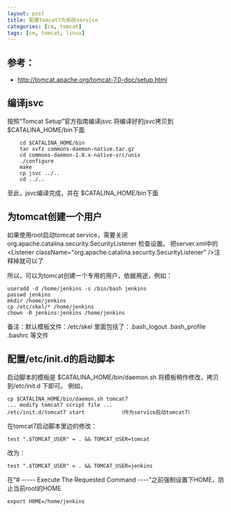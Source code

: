 ```yaml
---
layout: post
title: 配置tomcat7为系统service
categories: [cm, tomcat]
tags: [cm, tomcat, linux]
---
```




## 参考：
  * <http://tomcat.apache.org/tomcat-7.0-doc/setup.html>

## 编译jsvc

按照“Tomcat Setup”官方指南编译jsvc
将编译好的jsvc拷贝到$CATALINA_HOME/bin下面

```
    cd $CATALINA_HOME/bin
    tar xvfz commons-daemon-native.tar.gz
    cd commons-daemon-1.0.x-native-src/unix
    ./configure
    make
    cp jsvc ../..
    cd ../..
```

至此，jsvc编译完成，并在 $CATALINA_HOME/bin下面



## 为tomcat创建一个用户

如果使用root启动tomcat service，需要关闭org.apache.catalina.security.SecurityListener 检查设置。
把server.xml中的 \<Listener className="org.apache.catalina.security.SecurityListener" /\>注释掉就可以了

所以，可以为tomcat创建一个专用的用户，依据用途，例如：

```
useradd -d /home/jenkins -s /bin/bash jenkins
passwd jenkins
mkdir /home/jenkins
cp /etc/skel/* /home/jenkins
chown -R jenkins:jenkins /home/jenkins
```

备注：默认模板文件：/etc/skel
里面包括了：.bash_logout   .bash_profile  .bashrc   等文件


## 配置/etc/init.d的启动脚本

启动脚本的模板是 $CATALINA_HOME/bin/daemon.sh
将模板稍作修改，拷贝到/etc/init.d 下即可。
例如，

```
cp $CATALINA_HOME/bin/daemon.sh tomcat7
... modify tomcat7 script file ...
/etc/init.d/tomcat7 start           （作为service启动tomcat7）
```

在tomcat7启动脚本里边的修改：

```
test ".$TOMCAT_USER" = . && TOMCAT_USER=tomcat
```

改为：

```
test ".$TOMCAT_USER" = . && TOMCAT_USER=jenkins
```

在“# ----- Execute The Requested Command ----”之前强制设置下HOME，防止当前root的HOME

```
export HOME=/home/jenkins
```
